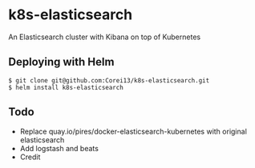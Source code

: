 # k8s-elasticsearch

An Elasticsearch cluster with Kibana on top of Kubernetes

## Deploying with Helm

```
$ git clone git@github.com:Corei13/k8s-elasticsearch.git
$ helm install k8s-elasticsearch
```

## Todo

- Replace quay.io/pires/docker-elasticsearch-kubernetes with original elasticsearch
- Add logstash and beats
- Credit
